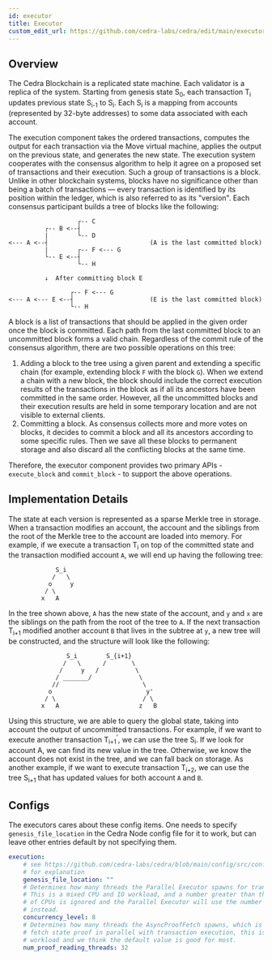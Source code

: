```yaml
---
id: executor
title: Executor
custom_edit_url: https://github.com/cedra-labs/cedra/edit/main/executor/README.md
---
```



## Overview

The Cedra Blockchain is a replicated state machine. Each validator is a replica
of the system. Starting from genesis state S<sub>0</sub>, each transaction
T<sub>i</sub> updates previous state S<sub>i-1</sub> to S<sub>i</sub>. Each
S<sub>i</sub> is a mapping from accounts (represented by 32-byte addresses) to
some data associated with each account.

The execution component takes the ordered transactions, computes the output
for each transaction via the Move virtual machine, applies the output on the
previous state, and generates the new state. The execution system cooperates
with the consensus algorithm to help it agree on a proposed set of transactions and their execution. Such a
group of transactions is a block. Unlike in other blockchain systems, blocks
have no significance other than being a batch of transactions — every
transaction is identified by its position within the ledger, which is also
referred to as its "version". Each consensus participant builds a tree of blocks
like the following:

```
                   ┌-- C
          ┌-- B <--┤
          |        └-- D
<--- A <--┤                            (A is the last committed block)
          |        ┌-- F <--- G
          └-- E <--┤
                   └-- H

          ↓  After committing block E

                 ┌-- F <--- G
<--- A <--- E <--┤                     (E is the last committed block)
                 └-- H
```

A block is a list of transactions that should be applied in the given order once
the block is committed. Each path from the last committed block to an
uncommitted block forms a valid chain. Regardless of the commit rule of the
consensus algorithm, there are two possible operations on this tree:

1. Adding a block to the tree using a given parent and extending a specific
   chain (for example, extending block `F` with the block `G`). When we extend a
   chain with a new block, the block should include the correct execution
   results of the transactions in the block as if all its ancestors have been
   committed in the same order. However, all the uncommitted blocks and their
   execution results are held in some temporary location and are not visible to
   external clients.
2. Committing a block. As consensus collects more and more votes on blocks, it
   decides to commit a block and all its ancestors according to some specific
   rules. Then we save all these blocks to permanent storage and also discard
   all the conflicting blocks at the same time.

Therefore, the executor component provides two primary APIs - `execute_block`
and `commit_block` - to support the above operations.

## Implementation Details

The state at each version is represented as a sparse Merkle tree in storage.
When a transaction modifies an account, the account and the siblings from the
root of the Merkle tree to the account are loaded into memory. For example, if
we execute a transaction T<sub>i</sub> on top of the committed state and the
transaction modified account `A`, we will end up having the following tree:

```
             S_i
            /   \
           o     y
          / \
         x   A
```

In the tree shown above, `A` has the new state of the account, and `y` and `x`
are the siblings on the path from the root of the tree to `A`. If the next
transaction T<sub>i+1</sub> modified another account `B` that lives in the
subtree at `y`, a new tree will be constructed, and the structure will look
like the following:

```
                S_i        S_{i+1}
               /   \      /       \
              /     y   /          \
             / _______/             \
            //                       \
           o                          y'
          / \                        / \
         x   A                      z   B
```

Using this structure, we are able to query the global state, taking into account
the output of uncommitted transactions. For example, if we want to execute
another transaction T<sub>i+1</sub><sup>'</sup>, we can use the tree
S<sub>i</sub>. If we look for account A, we can find its new value in the tree.
Otherwise, we know the account does not exist in the tree, and we can fall back on
storage. As another example, if we want to execute transaction T<sub>i+2</sub>,
we can use the tree S<sub>i+1</sub> that has updated values for both account `A`
and `B`.

## Configs

The executors cares about these config items. One needs to specify `genesis_file_location`
in the Cedra Node config file for it to work, but can leave other entries
default by not specifying them.

```yaml
execution:
    # see https://github.com/cedra-labs/cedra/blob/main/config/src/config/test_data/public_full_node.yaml
    # for explanation
    genesis_file_location: ""
    # Determines how many threads the Parallel Executor spawns for transaction execution.
    # This is a mixed CPU and IO workload, and a number greater than the number
    # of CPUs is ignored and the Parallel Executor will use the number of CPUs
    # instead.
    concurrency_level: 8
    # Determines how many threads the AsyncProofFetch spawns, which is used to
    # fetch state proof in parallel with transaction execution, this is IO bound
    # workload and we think the default value is good for most.
    num_proof_reading_threads: 32
```
